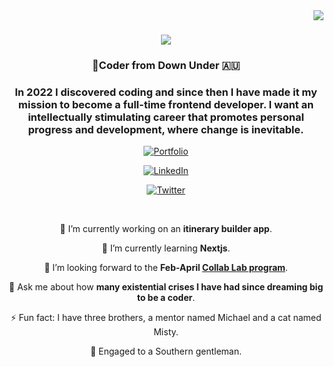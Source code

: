 <img align="right" src="https://visitor-badge.laobi.icu/badge?page_id=rachelspencer.rachelspencer" />

<h1 align="center">
    <img src="https://readme-typing-svg.herokuapp.com/?font=Righteous&size=35&center=true&vCenter=true&width=500&height=70&duration=4000&lines=G'Day!+👋;+I'm+Rachel+Spencer!;" />
</h1> 

<h3 align="center">🦘Coder from Down Under 🇦🇺</h3>

<div align="center">

<h3> In 2022 I discovered coding and since then I have made it my mission to become a full-time frontend developer. I want an intellectually stimulating career that promotes personal progress and development, where change is inevitable. </h3>
  
</div>

<div align="center">
    
[![Portfolio](https://img.shields.io/badge/Portfolio-Visit-blue?style=for-the-badge&logo=web)](https://rachel-spencer.netlify.app/)

[![LinkedIn](https://img.shields.io/badge/LinkedIn-Connect-blue?style=for-the-badge&logo=linkedin)](https://www.linkedin.com/in/rachel-spencer-87a539246/)

[![Twitter](https://img.shields.io/badge/Twitter-Follow-blue?style=for-the-badge&logo=twitter)](https://twitter.com/coderdownunder)


</div>

<br/>

<div align="center">
  
🔭 I’m currently working on an **itinerary builder app**.

🌱 I’m currently learning **Nextjs**.

👯 I’m looking forward to the **Feb-April [Collab Lab program](https://the-collab-lab.codes/)**.

💬 Ask me about how **many existential crises I have had since dreaming big to be a coder**.

⚡ Fun fact: I have three brothers, a mentor named Michael and a cat named Misty.

💍 Engaged to a Southern gentleman. 

</div>
